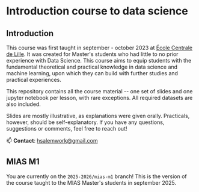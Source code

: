 # Introduction course to data science

## Introduction
This course was first taught in september - october 2023 at [École Centrale de Lille](https://centralelille.fr/en/). 
It was created for Master's students who had little to no prior experience with Data Science.
This course aims to equip students with the fundamental theoretical and practical knowledge in data science and machine learning, upon which they can build with further studies and practical experiences.

This repository contains all the course material -- one set of slides and one jupyter notebook per lesson, with rare exceptions. All required datasets are also included.

Slides are mostly illustrative, as explanations were given orally. Practicals, however, should be self-explanatory.
If you have any questions, suggestions or comments, feel free to reach out!

📫 **Contact**: [hsalemwork@gmail.com](mailto:hsalemwork@gmail.com)

## MIAS M1

You are currently on the `2025-2026/mias-m1` branch! This is the version of the course taught to the MIAS Master's students in september 2025.